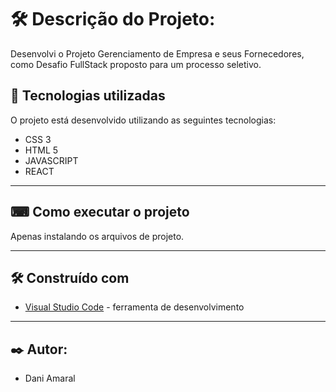 # <a name="descrição-do-projeto"></a> 🛠️ Descrição do Projeto:
Desenvolvi o Projeto Gerenciamento de Empresa e seus Fornecedores, como Desafio FullStack proposto para um processo seletivo. 

## 🚀 Tecnologias utilizadas

O projeto está desenvolvido utilizando as seguintes tecnologias:

- CSS 3
- HTML 5
- JAVASCRIPT
- REACT

--- 

## ⌨ Como executar o projeto

Apenas instalando os arquivos de projeto.

--- 

## 🛠️ Construído com

* [Visual Studio Code](https://code.visualstudio.com/) - ferramenta de desenvolvimento

--- 

## ✒️ Autor:

  - Dani Amaral
